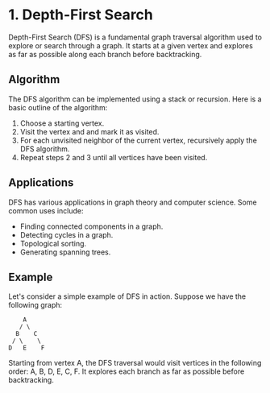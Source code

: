 # 1. Depth-First Search

Depth-First Search (DFS) is a fundamental graph traversal algorithm used to explore or search through a graph. It starts at a given vertex and explores as far as possible along each branch before backtracking.

## Algorithm

The DFS algorithm can be implemented using a stack or recursion. Here is a basic outline of the algorithm:

1. Choose a starting vertex.
2. Visit the vertex and and mark it as visited.
3. For each unvisited neighbor of the current vertex, recursively apply the DFS algorithm.
4. Repeat steps 2 and 3 until all vertices have been visited.

## Applications

DFS has various applications in graph theory and computer science. Some common uses include:

- Finding connected components in a graph.
- Detecting cycles in a graph.
- Topological sorting.
- Generating spanning trees.

## Example

Let's consider a simple example of DFS in action. Suppose we have the following graph:
```
    A
   / \
  B    C
 / \    \
D   E    F
```
Starting from vertex A, the DFS traversal would visit vertices in the following order: A, B, D, E, C, F. It explores each branch as far as possible before backtracking.